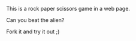 This is a rock paper scissors game in a web page. 

Can you beat the alien?

Fork it and try it out ;)